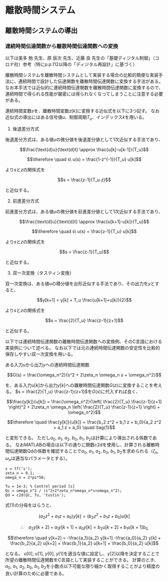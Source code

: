 # 離散時間システム

## 離散時間システムの導出

### 連続時間伝達関数から離散時間伝達関数への変換

以下は美多 勉 先生、原 辰次 先生、近藤 良 先生の「基礎ディジタル制御」（コロナ社）参考（特にp.p.112以降の「ディジタル再設計」に基づく）

離散時間システムを離散時間システムとして実装する場合の比較的簡便な実装手法に、連続時間で設計した伝達関数を離散時間伝達関数に変換する手法がある。
なお本手法では近似的に連続時間伝達関数を離散時間伝達関数に変換するので、連続時間で得られる性能が厳密には得られなくなってしまうことに注意する必要がある。

連続時間変数$s$を、離散時間変数$z[k]$に変換する近似式を以下に3つ記す。
なお近似式の導出にはある信号値$u$、制御周期$T_u$、インデックス$k$を用いる。

1. 後退差分方式

後退差分方式は、ある値$u$の微分値を後退差分値として1次近似する手法であり、
```math
\frac{\text{d}u}{\text{d}t} \approx \frac{u[k]-u[k-1]}{T_u}
```
```math
\therefore \quad s\ u(s) = \frac{1-z^{-1}}{T_u} u[k]
```
より$s$と$z$の関係式を
```math
s = \frac{z-1}{T_u z}
```
と近似する。

2. 前進差分方式

前進差分方式は、ある値$u$の微分値を前進差分値として1次近似する手法であり、
```math
\frac{\text{d}u}{\text{d}t} \approx \frac{u[k+1]-u[k]}{T_u}
```
```math
\therefore \quad s\ u(s) = \frac{z-1}{T_u} u[k]
```
より$s$と$z$の関係式を
```math
s = \frac{z-1}{T_u}
```
と近似する。

3. 双一次変換（タスティン変換）

双一次変換は、ある値$u$の積分値を台形近似する手法であり、その出力を$y$とすると、
```math
y[k+1] = y[k] + T_u \frac{u[k+1]+u[k]}{2}
```
より$s$と$z$の関係式を
```math
s = \frac{2}{T_u} \frac{z-1}{z+1}
```
と近似する。

以下では連続時間伝達関数の離散時間伝達関数への変換例、そのC言語における実装例について述べる。
なお以下では元の連続時間伝達関数の安定性を比較的保存しやすい双一次変換を用いる。

ある入力$u$から出力$y$への連続時間伝達関数
```math
G(s) = \frac{\omega_n^2}{s^2 + 2\zeta_n \omega_n s + \omega_n^2}
```
を、ある入力$u[k]$から出力$y[k]$への離散時間伝達関数$G(z)$に変換することを考える。
$s = \frac{2}{T_u} \frac{z-1}{z+1}$を$G(s)$に代入すれば良く、
```math
\frac{y[k]}{u[k]} = \frac{\omega_n^2}{\left( \frac{2}{T_u} \frac{z-1}{z+1} \right)^2 + 2\zeta_n \omega_n \left( \frac{2}{T_u} \frac{z-1}{z+1} \right) + \omega_n^2}
```

```math
\therefore \quad \frac{y[k]}{u[k]} = \frac{b_2 z^2 + b_1 z + b_0}{a_2 z^2 + a_1 z + a_0} \quad \tag{1}
```
と変形できる。
ただし$a_0$, $a_1$, $a_2$, $b_0$, $b_1$, $b_2$は計算により導出される係数である。
なおMATLABの場合は以下の通りに関数c2dを使用し、計算される離散時間伝達関数Qdの係数を確認することで$a_0$, $a_1$, $a_2$, $b_0$, $b_1$, $b_2$を求められる（$\zeta_n$, $\omega_n$は適当なパラメータとする）。
```
s = tf('s');
zeta_n = 0.1;
omega_n = 2*pi*50;

Tu = 1e-3; % Control period [s]
Qc = omega_n^2 / (s^2+2*zeta_n*omega_n*s+omega_n^2);
Qd = c2d(Qc, Tu, 'tustin');

```

式(1)の分母をはらうと、
```math
\left( a_2 z^2 + a_1 z + a_0 \right) y[k] = \left( b_2 z^2 + b_1 z + b_0 \right) u[k]
```
```math
\therefore \quad a_2 y[k+2] + a_1 y[k+1] + a_0 y[k] = b_2 u[k+2] + b_1 u[k+1] b_0
```
```math
\therefore \quad y[k+2] = -\frac{a_1}{a_2} y[k+1] -\frac{a_0}{a_2} y[k] + \frac{b_2}{a_2} u[k+2] + \frac{b_1}{a_2} u[k+1] + \frac{b_0}{a_2} u[k]
```
となる。
$u[0]$, $u[1]$, $y[0]$, $y[1]$を適当な値に設定し、$y[2]$以降を決定することで所望の離散時間伝達関数をC言語として実装することができる。
計算のとき、$a_0$, $a_1$, $a_2$, $b_0$, $b_1$, $b_2$を小数点以下可能な限り細かく取得することがより精度の良い計算のために必要である。